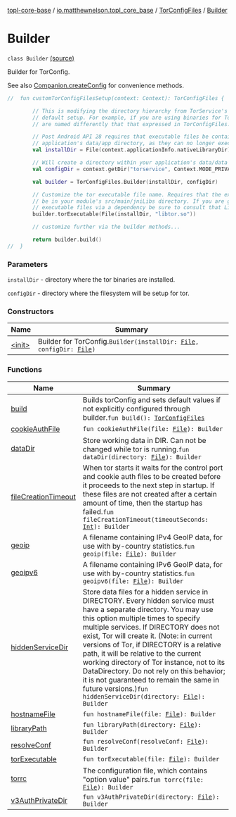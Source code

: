 [topl-core-base](../../../index.md) / [io.matthewnelson.topl_core_base](../../index.md) / [TorConfigFiles](../index.md) / [Builder](./index.md)

# Builder

`class Builder` [(source)](https://github.com/05nelsonm/TorOnionProxyLibrary-Android/blob/master/topl-core-base/src/main/java/io/matthewnelson/topl_core_base/TorConfigFiles.kt#L261)

Builder for TorConfig.

See also [Companion.createConfig](../create-config.md) for convenience methods.

``` kotlin
//  fun customTorConfigFilesSetup(context: Context): TorConfigFiles {

        // This is modifying the directory hierarchy from TorService's
        // default setup. For example, if you are using binaries for Tor that
        // are named differently that that expressed in TorConfigFiles.createConfig()

        // Post Android API 28 requires that executable files be contained in your
        // application's data/app directory, as they can no longer execute from data/data.
        val installDir = File(context.applicationInfo.nativeLibraryDir)

        // Will create a directory within your application's data/data dir
        val configDir = context.getDir("torservice", Context.MODE_PRIVATE)

        val builder = TorConfigFiles.Builder(installDir, configDir)

        // Customize the tor executable file name. Requires that the executable file
        // be in your module's src/main/jniLibs directory. If you are getting your
        // executable files via a dependency be sure to consult that Library's documentation.
        builder.torExecutable(File(installDir, "libtor.so"))

        // customize further via the builder methods...

        return builder.build()
//  }
```

### Parameters

`installDir` - directory where the tor binaries are installed.

`configDir` - directory where the filesystem will be setup for tor.

### Constructors

| Name | Summary |
|---|---|
| [&lt;init&gt;](-init-.md) | Builder for TorConfig.`Builder(installDir: `[`File`](https://docs.oracle.com/javase/6/docs/api/java/io/File.html)`, configDir: `[`File`](https://docs.oracle.com/javase/6/docs/api/java/io/File.html)`)` |

### Functions

| Name | Summary |
|---|---|
| [build](build.md) | Builds torConfig and sets default values if not explicitly configured through builder.`fun build(): `[`TorConfigFiles`](../index.md) |
| [cookieAuthFile](cookie-auth-file.md) | `fun cookieAuthFile(file: `[`File`](https://docs.oracle.com/javase/6/docs/api/java/io/File.html)`): Builder` |
| [dataDir](data-dir.md) | Store working data in DIR. Can not be changed while tor is running.`fun dataDir(directory: `[`File`](https://docs.oracle.com/javase/6/docs/api/java/io/File.html)`): Builder` |
| [fileCreationTimeout](file-creation-timeout.md) | When tor starts it waits for the control port and cookie auth files to be created before it proceeds to the next step in startup. If these files are not created after a certain amount of time, then the startup has failed.`fun fileCreationTimeout(timeoutSeconds: `[`Int`](https://kotlinlang.org/api/latest/jvm/stdlib/kotlin/-int/index.html)`): Builder` |
| [geoip](geoip.md) | A filename containing IPv4 GeoIP data, for use with by-country statistics.`fun geoip(file: `[`File`](https://docs.oracle.com/javase/6/docs/api/java/io/File.html)`): Builder` |
| [geoipv6](geoipv6.md) | A filename containing IPv6 GeoIP data, for use with by-country statistics.`fun geoipv6(file: `[`File`](https://docs.oracle.com/javase/6/docs/api/java/io/File.html)`): Builder` |
| [hiddenServiceDir](hidden-service-dir.md) | Store data files for a hidden service in DIRECTORY. Every hidden service must have a separate directory. You may use this option multiple times to specify multiple services. If DIRECTORY does not exist, Tor will create it. (Note: in current versions of Tor, if DIRECTORY is a relative path, it will be relative to the current working directory of Tor instance, not to its DataDirectory. Do not rely on this behavior; it is not guaranteed to remain the same in future versions.)`fun hiddenServiceDir(directory: `[`File`](https://docs.oracle.com/javase/6/docs/api/java/io/File.html)`): Builder` |
| [hostnameFile](hostname-file.md) | `fun hostnameFile(file: `[`File`](https://docs.oracle.com/javase/6/docs/api/java/io/File.html)`): Builder` |
| [libraryPath](library-path.md) | `fun libraryPath(directory: `[`File`](https://docs.oracle.com/javase/6/docs/api/java/io/File.html)`): Builder` |
| [resolveConf](resolve-conf.md) | `fun resolveConf(resolveConf: `[`File`](https://docs.oracle.com/javase/6/docs/api/java/io/File.html)`): Builder` |
| [torExecutable](tor-executable.md) | `fun torExecutable(file: `[`File`](https://docs.oracle.com/javase/6/docs/api/java/io/File.html)`): Builder` |
| [torrc](torrc.md) | The configuration file, which contains "option value" pairs.`fun torrc(file: `[`File`](https://docs.oracle.com/javase/6/docs/api/java/io/File.html)`): Builder` |
| [v3AuthPrivateDir](v3-auth-private-dir.md) | `fun v3AuthPrivateDir(directory: `[`File`](https://docs.oracle.com/javase/6/docs/api/java/io/File.html)`): Builder` |
